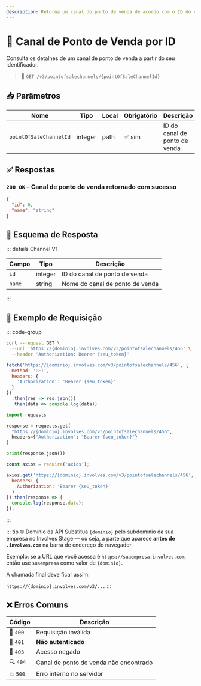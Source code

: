 ```yaml
---
description: Retorna um canal do ponto de venda de acordo com o ID do canal.
---
```


# 🔎 Canal de Ponto de Venda por ID

Consulta os detalhes de um canal de ponto de venda a partir do seu identificador.

> 🔗 `GET /v3/pointofsalechannels/{pointOfSaleChannelId}`


## 📥 Parâmetros

| Nome                   | Tipo    | Local | Obrigatório | Descrição                     |
| ---------------------- | ------- | ----- | ----------- | ----------------------------- |
| `pointOfSaleChannelId` | integer | path  | ✅ sim       | ID do canal de ponto de venda |


## ✅ Respostas

### `200 OK` – Canal de ponto do venda retornado com sucesso

```json
{
  "id": 0,
  "name": "string"
}
```


## 🧬 Esquema de Resposta

::: details Channel V1

| Campo  | Tipo    | Descrição                       |
| ------ | ------- | ------------------------------- |
| `id`   | integer | ID do canal de ponto de venda   |
| `name` | string  | Nome do canal de ponto de venda |

:::


## 📘 Exemplo de Requisição

::: code-group

```bash [🟢 cURL]
curl --request GET \
  --url 'https://{dominio}.involves.com/v3/pointofsalechannels/456' \
  --header 'Authorization: Bearer {seu_token}'
```

```js [🟡 JavaScript]
fetch('https://{dominio}.involves.com/v3/pointofsalechannels/456', {
  method: 'GET',
  headers: {
    'Authorization': 'Bearer {seu_token}'
  }
})
  .then(res => res.json())
  .then(data => console.log(data))
```

```python [🔵 Python]
import requests

response = requests.get(
  "https://{dominio}.involves.com/v3/pointofsalechannels/456",
  headers={"Authorization": "Bearer {seu_token}"}
)

print(response.json())
```

```js [🟣 Node.js]
const axios = require('axios');

axios.get('https://{dominio}.involves.com/v3/pointofsalechannels/456', {
  headers: {
    Authorization: 'Bearer {seu_token}'
  }
}).then(response => {
  console.log(response.data);
});
```

:::


::: tip 🌐 Domínio da API
Substitua `{dominio}` pelo subdomínio da sua empresa no Involves Stage — ou seja, a parte que aparece **antes de `.involves.com`** na barra de endereço do navegador.

Exemplo: se a URL que você acessa é `https://suaempresa.involves.com`, então use `suaempresa` como valor de `{dominio}`.

A chamada final deve ficar assim:

`https://{dominio}.involves.com/v3/...`
:::


## ❌ Erros Comuns

| Código | Descrição                            |
|--------|----------------------------------------|
| 🔴 `400`  | Requisição inválida                  |
| 🔐 `401`  | **Não autenticado**                  |
| 🚫 `403`  | Acesso negado                        |
| 🔍 `404`  | Canal de ponto de venda não encontrado |
| 💥 `500`  | Erro interno no servidor             |
